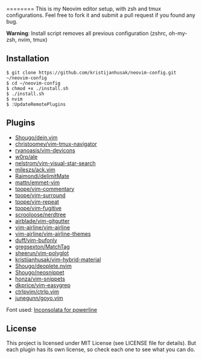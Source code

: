 
========
This is my Neovim editor setup, with zsh and tmux configurations.
Feel free to fork it
and submit a pull request if you found any bug.

**Warning**: Install script removes all previous configuration (zshrc, oh-my-zsh, nvim, tmux)

Installation
-----------

    $ git clone https://github.com/kristijanhusak/neovim-config.git ~/neovim-config
    $ cd ~/neovim-config
    $ chmod +x ./install.sh
    $ ./install.sh
    $ nvim
    $ :UpdateRemotePlugins

Plugins
----------------

* [Shougo/dein.vim](http://github.com/Shougo/dein.vim)
* [christoomey/vim-tmux-navigator](http://github.com/christoomey/vim-tmux-navigator)
* [ryanoasis/vim-devicons](http://github.com/ryanoasis/vim-devicons)
* [w0rp/ale](http://github.com/w0rp/ale)
* [nelstrom/vim-visual-star-search](http://github.com/nelstrom/vim-visual-star-search)
* [mileszs/ack.vim](http://github.com/mileszs/ack.vim)
* [Raimondi/delimitMate](http://github.com/Raimondi/delimitMate)
* [mattn/emmet-vim](http://github.com/mattn/emmet-vim)
* [tpope/vim-commentary](http://github.com/tpope/vim-commentary)
* [tpope/vim-surround](http://github.com/tpope/vim-surround)
* [tpope/vim-repeat](http://github.com/tpope/vim-repeat)
* [tpope/vim-fugitive](http://github.com/tpope/vim-fugitive)
* [scrooloose/nerdtree](http://github.com/scrooloose/nerdtree)
* [airblade/vim-gitgutter](http://github.com/airblade/vim-gitgutter)
* [vim-airline/vim-airline](http://github.com/vim-airline/vim-airline)
* [vim-airline/vim-airline-themes](http://github.com/vim-airline/vim-airline-themes)
* [duff/vim-bufonly](http://github.com/duff/vim-bufonly)
* [gregsexton/MatchTag](http://github.com/gregsexton/MatchTag)
* [sheerun/vim-polyglot](http://github.com/sheerun/vim-polyglot)
* [kristijanhusak/vim-hybrid-material](http://github.com/kristijanhusak/vim-hybrid-material)
* [Shougo/deoplete.nvim](http://github.com/Shougo/deoplete.nvim)
* [Shougo/neosnippet](http://github.com/Shougo/neosnippet)
* [honza/vim-snippets](http://github.com/honza/vim-snippets)
* [dkprice/vim-easygrep](http://github.com/dkprice/vim-easygrep)
* [ctrlpvim/ctrlp.vim](http://github.com/ctrlpvim/ctrlp.vim)
* [junegunn/goyo.vim](http://github.com/junegunn/goyo.vim)

Font used:
[Inconsolata for powerline](https://github.com/ryanoasis/nerd-fonts/blob/master/patched-fonts/Inconsolata/complete/Inconsolata%20for%20Powerline%20Nerd%20Font%20Complete.otf)

License
-------

This project is licensed under MIT License (see LICENSE file for details). But
each plugin has its own license, so check each one to see what you can do.
